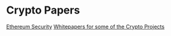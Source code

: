 # Crypto Papers
[Ethereum Security](https://github.com/dattgoswami/ethereum_security)
[Whitepapers for some of the Crypto Projects](https://github.com/dattgoswami/whitepapers_crypto)
